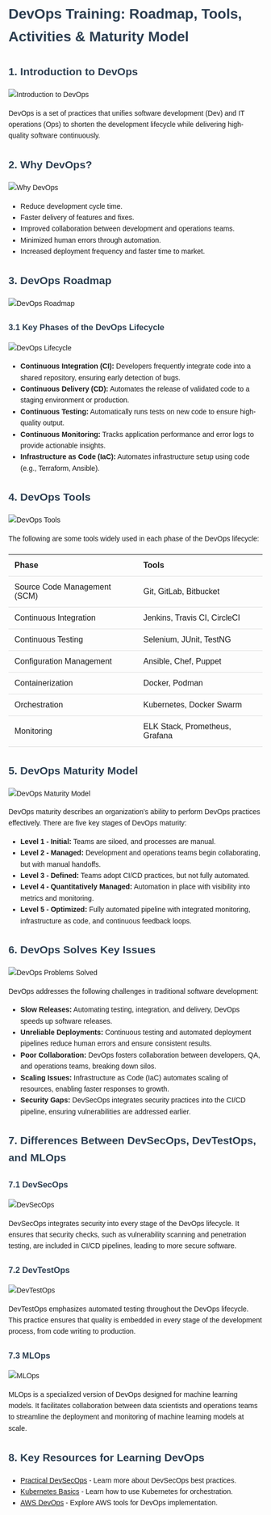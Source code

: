<!DOCTYPE html>
<html lang="en">
<head>
  <meta charset="UTF-8">
  <meta name="viewport" content="width=device-width, initial-scale=1.0">
  <title>DevOps Training</title>
  <style>
    body {
      font-family: Arial, sans-serif;
      line-height: 1.6;
    }
    h1, h2, h3 {
      color: #2c3e50;
    }
    ul {
      list-style-type: square;
    }
    table {
      width: 100%;
      border-collapse: collapse;
      margin: 20px 0;
    }
    th, td {
      padding: 12px;
      text-align: left;
      border-bottom: 1px solid #ddd;
    }
    img {
      margin: 10px 0;
      display: block;
      max-width: 100%;
      height: auto;
    }
  </style>
</head>
<body>

<h1>DevOps Training: Roadmap, Tools, Activities & Maturity Model</h1>

<h2>1. Introduction to DevOps</h2>
<p><img src="https://www.plesk.com/wp-content/uploads/2020/02/DevOps-1.png" alt="Introduction to DevOps"></p>
<p>DevOps is a set of practices that unifies software development (Dev) and IT operations (Ops) to shorten the development lifecycle while delivering high-quality software continuously.</p>

<h2>2. Why DevOps?</h2>
<p><img src="https://miro.medium.com/v2/resize:fit:828/format:webp/1*x-TZmDtHUZVEaQqQU8gShw.png" alt="Why DevOps"></p>
<ul>
  <li>Reduce development cycle time.</li>
  <li>Faster delivery of features and fixes.</li>
  <li>Improved collaboration between development and operations teams.</li>
  <li>Minimized human errors through automation.</li>
  <li>Increased deployment frequency and faster time to market.</li>
</ul>

<h2>3. DevOps Roadmap</h2>
<p><img src="https://roadmap.sh/roadmaps/devops.png" alt="DevOps Roadmap"></p>

<h3>3.1 Key Phases of the DevOps Lifecycle</h3>
<p><img src="https://xebialabs.com/wp-content/uploads/files/tool-chest/devops-toolchain.png" alt="DevOps Lifecycle"></p>
<ul>
  <li><b>Continuous Integration (CI):</b> Developers frequently integrate code into a shared repository, ensuring early detection of bugs.</li>
  <li><b>Continuous Delivery (CD):</b> Automates the release of validated code to a staging environment or production.</li>
  <li><b>Continuous Testing:</b> Automatically runs tests on new code to ensure high-quality output.</li>
  <li><b>Continuous Monitoring:</b> Tracks application performance and error logs to provide actionable insights.</li>
  <li><b>Infrastructure as Code (IaC):</b> Automates infrastructure setup using code (e.g., Terraform, Ansible).</li>
</ul>

<h2>4. DevOps Tools</h2>
<p><img src="https://d3n817fwly711g.cloudfront.net/uploads/2017/11/devops_tools.png" alt="DevOps Tools"></p>
<p>The following are some tools widely used in each phase of the DevOps lifecycle:</p>
<table>
  <thead>
    <tr>
      <th>Phase</th>
      <th>Tools</th>
    </tr>
  </thead>
  <tbody>
    <tr>
      <td>Source Code Management (SCM)</td>
      <td>Git, GitLab, Bitbucket</td>
    </tr>
    <tr>
      <td>Continuous Integration</td>
      <td>Jenkins, Travis CI, CircleCI</td>
    </tr>
    <tr>
      <td>Continuous Testing</td>
      <td>Selenium, JUnit, TestNG</td>
    </tr>
    <tr>
      <td>Configuration Management</td>
      <td>Ansible, Chef, Puppet</td>
    </tr>
    <tr>
      <td>Containerization</td>
      <td>Docker, Podman</td>
    </tr>
    <tr>
      <td>Orchestration</td>
      <td>Kubernetes, Docker Swarm</td>
    </tr>
    <tr>
      <td>Monitoring</td>
      <td>ELK Stack, Prometheus, Grafana</td>
    </tr>
  </tbody>
</table>

<h2>5. DevOps Maturity Model</h2>
<p><img src="https://www.bmc.com/blogs/wp-content/uploads/2021/05/DevOps-Maturity-Model.png" alt="DevOps Maturity Model"></p>
<p>DevOps maturity describes an organization’s ability to perform DevOps practices effectively. There are five key stages of DevOps maturity:</p>
<ul>
  <li><b>Level 1 - Initial:</b> Teams are siloed, and processes are manual.</li>
  <li><b>Level 2 - Managed:</b> Development and operations teams begin collaborating, but with manual handoffs.</li>
  <li><b>Level 3 - Defined:</b> Teams adopt CI/CD practices, but not fully automated.</li>
  <li><b>Level 4 - Quantitatively Managed:</b> Automation in place with visibility into metrics and monitoring.</li>
  <li><b>Level 5 - Optimized:</b> Fully automated pipeline with integrated monitoring, infrastructure as code, and continuous feedback loops.</li>
</ul>

<h2>6. DevOps Solves Key Issues</h2>
<p><img src="https://miro.medium.com/v2/resize:fit:828/format:webp/1*wuOH7n4ytWoGqEJ6M5BXnA.png" alt="DevOps Problems Solved"></p>
<p>DevOps addresses the following challenges in traditional software development:</p>
<ul>
  <li><b>Slow Releases:</b> Automating testing, integration, and delivery, DevOps speeds up software releases.</li>
  <li><b>Unreliable Deployments:</b> Continuous testing and automated deployment pipelines reduce human errors and ensure consistent results.</li>
  <li><b>Poor Collaboration:</b> DevOps fosters collaboration between developers, QA, and operations teams, breaking down silos.</li>
  <li><b>Scaling Issues:</b> Infrastructure as Code (IaC) automates scaling of resources, enabling faster responses to growth.</li>
  <li><b>Security Gaps:</b> DevSecOps integrates security practices into the CI/CD pipeline, ensuring vulnerabilities are addressed earlier.</li>
</ul>

<h2>7. Differences Between DevSecOps, DevTestOps, and MLOps</h2>

<h3>7.1 DevSecOps</h3>
<p><img src="https://miro.medium.com/v2/resize:fit:828/format:webp/1*Ap7LbDpFC8jOzR_d3ykDSA.jpeg" alt="DevSecOps"></p>
<p>DevSecOps integrates security into every stage of the DevOps lifecycle. It ensures that security checks, such as vulnerability scanning and penetration testing, are included in CI/CD pipelines, leading to more secure software.</p>

<h3>7.2 DevTestOps</h3>
<p><img src="https://testingxperts.com/wp-content/uploads/2021/09/DevTestOps-Concept.png" alt="DevTestOps"></p>
<p>DevTestOps emphasizes automated testing throughout the DevOps lifecycle. This practice ensures that quality is embedded in every stage of the development process, from code writing to production.</p>

<h3>7.3 MLOps</h3>
<p><img src="https://miro.medium.com/v2/resize:fit:828/format:webp/1*vIolDB4c6B3sz1jVAYbyHg.png" alt="MLOps"></p>
<p>MLOps is a specialized version of DevOps designed for machine learning models. It facilitates collaboration between data scientists and operations teams to streamline the deployment and monitoring of machine learning models at scale.</p>

<h2>8. Key Resources for Learning DevOps</h2>
<ul>
  <li><a href="https://www.practical-devsecops.com/">Practical DevSecOps</a> - Learn more about DevSecOps best practices.</li>
  <li><a href="https://kubernetes.io/docs/tutorials/kubernetes-basics/">Kubernetes Basics</a> - Learn how to use Kubernetes for orchestration.</li>
  <li><a href="https://aws.amazon.com/devops/">AWS DevOps</a> - Explore AWS tools for DevOps implementation.</li>
</ul>

</body>
</html>
